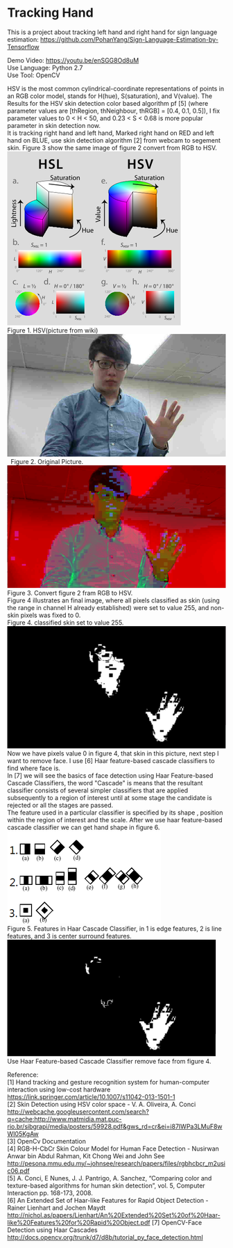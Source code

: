 # Tracking Hand  
This is a project about tracking left hand and right hand for sign language estimation: <https://github.com/PohanYang/Sign-Language-Estimation-by-Tensorflow>  
  
  
Demo Video: <https://youtu.be/enSGG8Od8uM>  
Use Language: Python 2.7  
Use Tool: OpenCV  
  
HSV is the most common cylindrical-coordinate representations of points in an RGB color model, stands for H(hue), S(saturation), and V(value). The Results for the HSV skin detection color based algorithm pf [5] (where parameter values are [thRegion, thNeighbour, thRGB] = [0.4, 0.1, 0.5]), I fix parameter values to 0 < H < 50, and 0.23 < S < 0.68 is more popular parameter in skin detection now.  
It is tracking right hand and left hand, Marked right hand on RED and left hand on BLUE, use skin detection algorithm [2] from webcam to segement skin. Figure 3 show the same image of figure 2 convert from RGB to HSV.  
![fig1](https://github.com/PohanYang/Tracking-Hand/blob/master/img/wikihsv.png)  
Figure 1. HSV(picture from wiki)  
![fig2](https://github.com/PohanYang/Tracking-Hand/blob/master/img/orgpic.PNG)  
Figure 2. Original Picture.  
![fig3](https://github.com/PohanYang/Tracking-Hand/blob/master/img/hsv.PNG)  
Figure 3. Convert figure 2 fram RGB to HSV.  
Figure 4 illustrates an final image, where all pixels classified as skin (using the range in channel H already established) were set to value 255, and non-skin pixels was fixed to 0.  
Figure 4. classified skin set to value 255.  
![fig4](https://github.com/PohanYang/Tracking-Hand/blob/master/img/bw.PNG)  
Now we have pixels value 0 in figure 4, that skin in this picture, next step I want to remove face. I use [6] Haar feature-based cascade classifiers to find where face is.  
In [7] we will see the basics of face detection using Haar Feature-based Cascade Classifiers, the word "Cascade" is means that the resultant classifier consists of several simpler classifiers that are applied subsequently to a region of interest until at some stage the candidate is rejected or all the stages are passed.  
The feature used in a particular classifier is specified by its shape , position within the region of interest and the scale. After we use haar feature-based cascade classifier we can get hand shape in figure 6.  
![fig5](https://github.com/PohanYang/Tracking-Hand/blob/master/img/haarfeatures.png)  
Figure 5. Features in Haar Cascade Classifier, in 1 is edge features, 2 is line features, and 3 is center surround features.  
![fig6](https://github.com/PohanYang/Tracking-Hand/blob/master/img/noface.png)  
Use Haar Feature-based Cascade Classifier remove face from figure 4.  
  
Reference:  
[1] Hand tracking and gesture recognition system for human-computer interaction using low-cost hardware <https://link.springer.com/article/10.1007/s11042-013-1501-1>  
[2] Skin Detection using HSV color space - V. A. Oliveira, A. Conci  <http://webcache.googleusercontent.com/search?q=cache:http://www.matmidia.mat.puc-rio.br/sibgrapi/media/posters/59928.pdf&gws_rd=cr&ei=i87IWPa3LMuF8wWI05KgAw>  
[3] OpenCv Documentation  
[4] RGB-H-CbCr Skin Colour Model for Human Face Detection - Nusirwan Anwar bin Abdul Rahman, Kit Chong Wei and John See <http://pesona.mmu.edu.my/~johnsee/research/papers/files/rgbhcbcr_m2usic06.pdf>  
[5] A. Conci, E Nunes, J. J. Pantrigo, A. Sanchez, “Comparing color and texture-based algorithms for human skin detection”, vol. 5, Computer Interaction pp. 168-173, 2008.  
[6] An Extended Set of Haar-like Features for Rapid Object Detection - Rainer Lienhart and Jochen Maydt <http://nichol.as/papers/Lienhart/An%20Extended%20Set%20of%20Haar-like%20Features%20for%20Rapid%20Object.pdf>
[7] OpenCV-Face Detection using Haar Cascades <http://docs.opencv.org/trunk/d7/d8b/tutorial_py_face_detection.html>  
